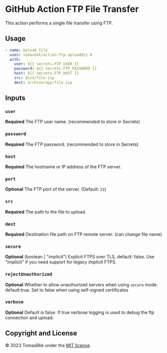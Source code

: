 # GitHub Action FTP File Transfer

This action performs a single file transfer using FTP.

## Usage
```yml
- name: Upload file
  uses: tomasbkk/action-ftp-upload@v1.0
  with:
    user: ${{ secrets.FTP_USER }}
    password: ${{ secrets.FTP_PASSWORD }}
    host: ${{ secrets.FTP_HOST }}
    src: dist/file.zip
    dest: archive/app/file.zip
```

## Inputs

### `user`

**Required** The FTP user name. (recommended to store in Secrets)

### `password`

**Required** The FTP password. (recommended to store in Secrets)

### `host`

**Required** The hostname or IP address of the FTP server.

### `port`

**Optional** The FTP port of the server. (Default: `21`)

### `src`

**Required** The path to the file to upload.

### `dest`

**Required** Destination file path on FTP remote server. (can change file name)

### `secure`

**Optional** (boolean | "implicit") Explicit FTPS over TLS, default: false. Use "implicit" if you need support for legacy implicit FTPS.


### `rejectUnauthorized`

**Optional** Whether to allow unauthorized servers when using `secure` mode. default:true. Set to false when using self-signed certificates

### `verbose`

**Optional** Default is false. If true verbose logging is used to debug the ftp connection and upload.

## Copyright and License
© 2023 TomasBkk under the [MIT license](LICENSE.md).
